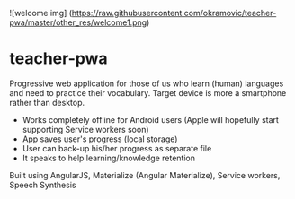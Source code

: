 ![welcome img] (https://raw.githubusercontent.com/okramovic/teacher-pwa/master/other_res/welcome1.png)

# teacher-pwa

Progressive web application for those of us who learn (human) languages and need to practice their vocabulary. Target device is more a smartphone rather than desktop.

* Works completely offline for Android users (Apple will hopefully start supporting Service workers soon)
* App saves user's progress (local storage)
* User can back-up his/her progress as separate file
* It speaks to help learning/knowledge retention

Built using AngularJS, Materialize (Angular Materialize), Service workers, Speech Synthesis
